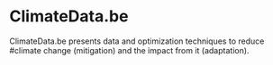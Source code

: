 # ClimateData.be
ClimateData.be presents data and optimization techniques to reduce #climate change (mitigation) and the impact from it (adaptation).
